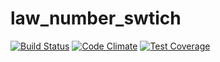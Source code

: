# law_number_swtich

[![Build Status](https://travis-ci.org/GaussJay/law_number_swtich.svg)](https://travis-ci.org/GaussJay/law_number_swtich) 
[![Code Climate](https://codeclimate.com/repos/562202d86956807327014ab5/badges/99db9dd3743df6abec8e/gpa.svg)](https://codeclimate.com/repos/562202d86956807327014ab5/feed) 
[![Test Coverage](https://codeclimate.com/repos/562202d86956807327014ab5/badges/99db9dd3743df6abec8e/coverage.svg)](https://codeclimate.com/repos/562202d86956807327014ab5/coverage)

